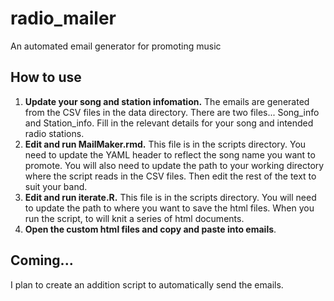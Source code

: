 # radio_mailer
An automated email generator for promoting music

## How to use
1. **Update your song and station infomation.** The emails are generated from the CSV files in the data directory. There are two files... Song_info and Station_info. Fill in the relevant details for your song and intended radio stations. 
2. **Edit and run MailMaker.rmd.** This file is in the scripts directory. You need to update the YAML header to reflect the song name you want to promote. You will also need to update the path to your working directory where the script reads in the CSV files. Then edit the rest of the text to suit your band.
3. **Edit and run iterate.R.** This file is in the scripts directory. You will need to update the path to where you want to save the html files. When you run the script, to will knit a series of html documents.
4. **Open the custom html files and copy and paste into emails**.

## Coming...
I plan to create an addition script to automatically send the emails.

